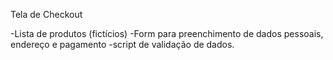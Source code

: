 Tela de Checkout

-Lista de produtos (fictícios)
-Form para preenchimento de dados pessoais, endereço e pagamento
-script de validação de dados.
